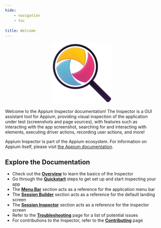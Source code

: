 ```yaml
---
hide:
    - navigation
    - toc

title: Welcome
---
```


<style>
  .md-typeset h1 {
    display: none;
  }
</style>

<div style="text-align: center">
  <img src="assets/images/icon.png" style="max-width: 200px;"/>
</div>

Welcome to the Appium Inspector documentation! The Inspector is a GUI assistant tool for Appium,
providing visual inspection of the application under test (screenshots and page sources), with
features such as interacting with the app screenshot, searching for and interacting with elements,
executing driver actions, recording user actions, and more!

Appium Inspector is part of the Appium ecosystem. For information on Appium itself, please visit
[the Appium documentation](https://appium.io).

## Explore the Documentation

<div class="grid cards" markdown>

- Check out the [**Overview**](./overview.md) to learn the basics of the Inspector
- Go through the [**Quickstart**](./quickstart/index.md) steps to get set up and start inspecting your app
- The [**Menu Bar**](./menu-bar.md) section acts as a reference for the application menu bar
- The [**Session Builder**](./session-builder/index.md) section acts as a reference for the default landing screen
- The [**Session Inspector**](./session-inspector/index.md) section acts as a reference for the inspector screen
- Refer to the [**Troubleshooting**](./troubleshooting.md) page for a list of potential issues
- For contributions to the Inspector, refer to the [**Contributing**](./contributing.md) page

</div>
